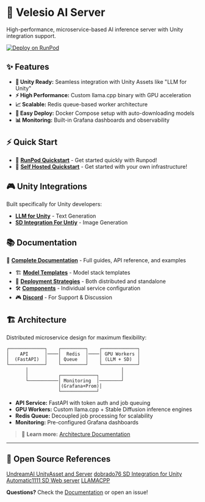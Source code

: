 # 🚀 Velesio AI Server

High-performance, microservice-based AI inference server with Unity integration support.

[![Deploy on RunPod](https://img.shields.io/badge/Deploy%20on-RunPod-blue?style=for-the-badge)](https://console.runpod.io/deploy?template=3rsr5dzv50&ref=muhg2w55)

## ✨ Features

- **🎯 Unity Ready:** Seamless integration with Unity Assets like "LLM for Unity"
- **⚡ High Performance:** Custom llama.cpp binary with GPU acceleration
- **📈 Scalable:** Redis queue-based worker architecture
- **🐳 Easy Deploy:** Docker Compose setup with auto-downloading models
- **📊 Monitoring:** Built-in Grafana dashboards and observability

## ⚡ Quick Start

- 🚀 **[RunPod Quickstart](docs/quickstart-runpod.md)** - Get started quickly with Runpod!
- 🚀 **[Self Hosted Quickstart](docs/quickstart-selfhost.md)** - Get started with your own infrastructure!

## 🎮 Unity Integrations

Built specifically for Unity developers:

- **[LLM for Unity](https://assetstore.unity.com/packages/tools/ai-ml-integration/llm-for-unity-273604)** - Text Generation
- **[SD Integration For Untiy](https://github.com/dobrado76/Stable-Diffusion-Unity-Integration)** - Image Generation

## 📚 Documentation

📖 **[Complete Documentation](https://velesio.github.io/velesio-aiserver/)** - Full guides, API reference, and examples

- 🏗️ **[Model Templates](docs/model-templates.md)** - Model stack templates
- 🚢 **[Deployment Strategies](docs/model-templates.md)** - Both distributed and standalone
- 🛠️ **[Components](docs/model-templates.md)** - Individual service configuration
- 🎮 **[Discord](https://discord.gg/3WgaZqCq)** - For Support & Discussion

## 🏗️ Architecture

Distributed microservice design for maximum flexibility:

```
┌─────────────┐    ┌─────────┐    ┌─────────────┐
│    API      │────│  Redis  │────│ GPU Workers │
│  (FastAPI)  │    │ Queue   │    │ (LLM + SD)  │
└─────────────┘    └─────────┘    └─────────────┘
       │                                  │
       │           ┌─────────────┐        │
       └───────────│ Monitoring  │────────┘
                   │(Grafana+Prom)│
                   └─────────────┘
```

- **API Service:** FastAPI with token auth and job queuing
- **GPU Workers:** Custom llama.cpp + Stable Diffusion inference engines  
- **Redis Queue:** Decoupled job processing for scalability
- **Monitoring:** Pre-configured Grafana dashboards

> 📖 **Learn more:** [Architecture Documentation](docs/architecture.md)

---

## 🔌 Open Source References
[UndreamAI UnityAsset and Server](https://github.com/undreamai)
[dobrado76 SD Integration for Unity](https://github.com/dobrado76/Stable-Diffusion-Unity-Integration)
[Automatic1111 SD Web server](https://github.com/AUTOMATIC1111/stable-diffusion-webui)
[LLAMACPP](https://github.com/ggml-org/llama.cpp)

**Questions?** Check the [Documentation](docs/) or open an issue!
